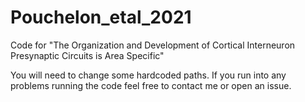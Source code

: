 # Pouchelon_etal_2021
Code for "The Organization and Development of Cortical Interneuron Presynaptic Circuits is Area Specific"

You will need to change some hardcoded paths. If you run into any problems running the code feel free to contact me or open an issue.

